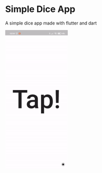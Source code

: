 # Simple Dice App
 A simple dice app made with flutter and dart
 
 <img src="https://raw.githubusercontent.com/val8119/simple_dice_app/main/example_images/example.gif" data-canonical-src="https://raw.githubusercontent.com/val8119/simple_dice_app/main/example_images/example.gif" width="200"/>
